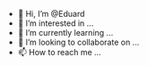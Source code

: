 - 👋 Hi, I’m @Eduard
- 👀 I’m interested in ...
- 🌱 I’m currently learning ...
- 💞️ I’m looking to collaborate on ...
- 📫 How to reach me ...

<!---
Edusrd/Edusrd is a ✨ special ✨ repository because its `README.md` (this file) appears on your GitHub profile.
You can click the Preview link to take a look at your changes.
--->
